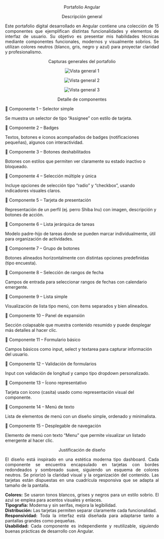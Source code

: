 <p align="center">Portafolio Angular</p>
<p align="center">Descripción general</p>
<p align="justify"> Este portafolio digital desarrollado en Angular contiene una colección de 15 componentes que ejemplifican distintas funcionalidades y elementos de interfaz de usuario. Su objetivo es presentar mis habilidades técnicas mediante componentes funcionales, modernos y visualmente sobrios. Se utilizan colores neutros (blanco, gris, negro y azul) para proyectar claridad y profesionalismo. </p>
<p align="center">Capturas generales del portafolio</p>
<p align="center"> <img src="ruta/a/la/captura1.png" alt="Vista general 1" /> </p> <p align="center"> <img src="ruta/a/la/captura2.png" alt="Vista general 2" /> </p> <p align="center"> <img src="ruta/a/la/captura3.png" alt="Vista general 3" /> </p>
<p align="center">Detalle de componentes</p>
🔹 Componente 1 – Selector simple
<p>Se muestra un selector de tipo “Assignee” con estilo de tarjeta.</p>
🔹 Componente 2 – Badges
<p>Textos, botones e íconos acompañados de badges (notificaciones pequeñas), algunos con interactividad.</p>
🔹 Componente 3 – Botones deshabilitados
<p>Botones con estilos que permiten ver claramente su estado inactivo o bloqueado.</p>
🔹 Componente 4 – Selección múltiple y única
<p>Incluye opciones de selección tipo “radio” y “checkbox”, usando indicadores visuales claros.</p>
🔹 Componente 5 – Tarjeta de presentación
<p>Representación de un perfil (ej. perro Shiba Inu) con imagen, descripción y botones de acción.</p>
🔹 Componente 6 – Lista jerárquica de tareas
<p>Modelo padre-hijo de tareas donde se pueden marcar individualmente, útil para organización de actividades.</p>
🔹 Componente 7 – Grupo de botones
<p>Botones alineados horizontalmente con distintas opciones predefinidas (tipo encuesta).</p>
🔹 Componente 8 – Selección de rangos de fecha
<p>Campos de entrada para seleccionar rangos de fechas con calendario emergente.</p>
🔹 Componente 9 – Lista simple
<p>Visualización de lista tipo menú, con ítems separados y bien alineados.</p>
🔹 Componente 10 – Panel de expansión
<p>Sección colapsable que muestra contenido resumido y puede desplegar más detalles al hacer clic.</p>
🔹 Componente 11 – Formulario básico
<p>Campos básicos como input, select y textarea para capturar información del usuario.</p>
🔹 Componente 12 – Validación de formularios
<p>Input con validación de longitud y campo tipo dropdown personalizado.</p>
🔹 Componente 13 – Ícono representativo
<p>Tarjeta con ícono (casita) usado como representación visual del componente.</p>
🔹 Componente 14 – Menú de texto
<p>Lista de elementos de menú con un diseño simple, ordenado y minimalista.</p>
🔹 Componente 15 – Desplegable de navegación
<p>Elemento de menú con texto “Menu” que permite visualizar un listado emergente al hacer clic.</p>
<p align="center">Justificación de diseño</p>
<p align="justify"> El diseño está inspirado en una estética moderna tipo dashboard. Cada componente se encuentra encapsulado en tarjetas con bordes redondeados y sombreado suave, siguiendo un esquema de colores neutros. Se priorizó la claridad visual y la organización del contenido. Las tarjetas están dispuestas en una cuadrícula responsiva que se adapta al tamaño de la pantalla. </p> <p align="justify"> <strong>Colores:</strong> Se usaron tonos blancos, grises y negros para un estilo sobrio. El azul se emplea para acentos visuales y enlaces.<br> <strong>Tipografía:</strong> Moderna y sin serifas, mejora la legibilidad.<br> <strong>Distribución:</strong> Las tarjetas permiten separar claramente cada funcionalidad.<br> <strong>Responsividad:</strong> Toda la interfaz está diseñada para adaptarse tanto a pantallas grandes como pequeñas.<br> <strong>Usabilidad:</strong> Cada componente es independiente y reutilizable, siguiendo buenas prácticas de desarrollo con Angular. </p>
